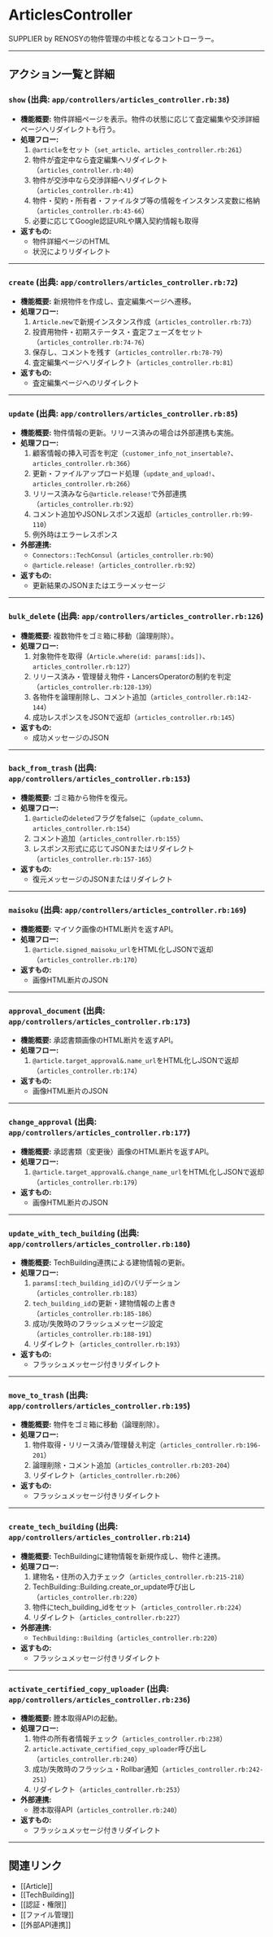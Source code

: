 # ArticlesController

SUPPLIER by RENOSYの物件管理の中核となるコントローラー。

---

## アクション一覧と詳細

### `show` (出典: `app/controllers/articles_controller.rb:38`)

* **機能概要:**
  物件詳細ページを表示。物件の状態に応じて査定編集や交渉詳細ページへリダイレクトも行う。
* **処理フロー:**
    1. `@article`をセット（`set_article`、`articles_controller.rb:261`）
    2. 物件が査定中なら査定編集へリダイレクト（`articles_controller.rb:40`）
    3. 物件が交渉中なら交渉詳細へリダイレクト（`articles_controller.rb:41`）
    4. 物件・契約・所有者・ファイルタブ等の情報をインスタンス変数に格納（`articles_controller.rb:43-66`）
    5. 必要に応じてGoogle認証URLや購入契約情報も取得
* **返すもの:**
    - 物件詳細ページのHTML
    - 状況によりリダイレクト

---

### `create` (出典: `app/controllers/articles_controller.rb:72`)

* **機能概要:**
  新規物件を作成し、査定編集ページへ遷移。
* **処理フロー:**
    1. `Article.new`で新規インスタンス作成（`articles_controller.rb:73`）
    2. 投資用物件・初期ステータス・査定フェーズをセット（`articles_controller.rb:74-76`）
    3. 保存し、コメントを残す（`articles_controller.rb:78-79`）
    4. 査定編集ページへリダイレクト（`articles_controller.rb:81`）
* **返すもの:**
    - 査定編集ページへのリダイレクト

---

### `update` (出典: `app/controllers/articles_controller.rb:85`)

* **機能概要:**
  物件情報の更新。リリース済みの場合は外部連携も実施。
* **処理フロー:**
    1. 顧客情報の挿入可否を判定（`customer_info_not_insertable?`、`articles_controller.rb:366`）
    2. 更新・ファイルアップロード処理（`update_and_upload!`、`articles_controller.rb:266`）
    3. リリース済みなら`@article.release!`で外部連携（`articles_controller.rb:92`）
    4. コメント追加やJSONレスポンス返却（`articles_controller.rb:99-110`）
    5. 例外時はエラーレスポンス
* **外部連携:**
    - `Connectors::TechConsul`（`articles_controller.rb:90`）
    - `@article.release!`（`articles_controller.rb:92`）
* **返すもの:**
    - 更新結果のJSONまたはエラーメッセージ

---

### `bulk_delete` (出典: `app/controllers/articles_controller.rb:126`)

* **機能概要:**
  複数物件をゴミ箱に移動（論理削除）。
* **処理フロー:**
    1. 対象物件を取得（`Article.where(id: params[:ids])`、`articles_controller.rb:127`）
    2. リリース済み・管理替え物件・LancersOperatorの制約を判定（`articles_controller.rb:128-139`）
    3. 各物件を論理削除し、コメント追加（`articles_controller.rb:142-144`）
    4. 成功レスポンスをJSONで返却（`articles_controller.rb:145`）
* **返すもの:**
    - 成功メッセージのJSON

---

### `back_from_trash` (出典: `app/controllers/articles_controller.rb:153`)

* **機能概要:**
  ゴミ箱から物件を復元。
* **処理フロー:**
    1. `@article`の`deleted`フラグをfalseに（`update_column`、`articles_controller.rb:154`）
    2. コメント追加（`articles_controller.rb:155`）
    3. レスポンス形式に応じてJSONまたはリダイレクト（`articles_controller.rb:157-165`）
* **返すもの:**
    - 復元メッセージのJSONまたはリダイレクト

---

### `maisoku` (出典: `app/controllers/articles_controller.rb:169`)

* **機能概要:**
  マイソク画像のHTML断片を返すAPI。
* **処理フロー:**
    1. `@article.signed_maisoku_url`をHTML化しJSONで返却（`articles_controller.rb:170`）
* **返すもの:**
    - 画像HTML断片のJSON

---

### `approval_document` (出典: `app/controllers/articles_controller.rb:173`)

* **機能概要:**
  承認書類画像のHTML断片を返すAPI。
* **処理フロー:**
    1. `@article.target_approval&.name_url`をHTML化しJSONで返却（`articles_controller.rb:174`）
* **返すもの:**
    - 画像HTML断片のJSON

---

### `change_approval` (出典: `app/controllers/articles_controller.rb:177`)

* **機能概要:**
  承認書類（変更後）画像のHTML断片を返すAPI。
* **処理フロー:**
    1. `@article.target_approval&.change_name_url`をHTML化しJSONで返却（`articles_controller.rb:179`）
* **返すもの:**
    - 画像HTML断片のJSON

---

### `update_with_tech_building` (出典: `app/controllers/articles_controller.rb:180`)

* **機能概要:**
  TechBuilding連携による建物情報の更新。
* **処理フロー:**
    1. `params[:tech_building_id]`のバリデーション（`articles_controller.rb:183`）
    2. `tech_building_id`の更新・建物情報の上書き（`articles_controller.rb:185-186`）
    3. 成功/失敗時のフラッシュメッセージ設定（`articles_controller.rb:188-191`）
    4. リダイレクト（`articles_controller.rb:193`）
* **返すもの:**
    - フラッシュメッセージ付きリダイレクト

---

### `move_to_trash` (出典: `app/controllers/articles_controller.rb:195`)

* **機能概要:**
  物件をゴミ箱に移動（論理削除）。
* **処理フロー:**
    1. 物件取得・リリース済み/管理替え判定（`articles_controller.rb:196-201`）
    2. 論理削除・コメント追加（`articles_controller.rb:203-204`）
    3. リダイレクト（`articles_controller.rb:206`）
* **返すもの:**
    - フラッシュメッセージ付きリダイレクト

---

### `create_tech_building` (出典: `app/controllers/articles_controller.rb:214`)

* **機能概要:**
  TechBuildingに建物情報を新規作成し、物件と連携。
* **処理フロー:**
    1. 建物名・住所の入力チェック（`articles_controller.rb:215-218`）
    2. TechBuilding::Building.create_or_update呼び出し（`articles_controller.rb:220`）
    3. 物件にtech_building_idをセット（`articles_controller.rb:224`）
    4. リダイレクト（`articles_controller.rb:227`）
* **外部連携:**
    - `TechBuilding::Building`（`articles_controller.rb:220`）
* **返すもの:**
    - フラッシュメッセージ付きリダイレクト

---

### `activate_certified_copy_uploader` (出典: `app/controllers/articles_controller.rb:236`)

* **機能概要:**
  謄本取得APIの起動。
* **処理フロー:**
    1. 物件の所有者情報チェック（`articles_controller.rb:238`）
    2. `article.activate_certified_copy_uploader`呼び出し（`articles_controller.rb:240`）
    3. 成功/失敗時のフラッシュ・Rollbar通知（`articles_controller.rb:242-251`）
    4. リダイレクト（`articles_controller.rb:253`）
* **外部連携:**
    - 謄本取得API（`articles_controller.rb:240`）
* **返すもの:**
    - フラッシュメッセージ付きリダイレクト

---

## 関連リンク
- [[Article]]
- [[TechBuilding]]
- [[認証・権限]]
- [[ファイル管理]]
- [[外部API連携]] 